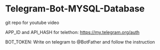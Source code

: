 # Telegram-Bot-MYSQL-Database

git repo for youtube video

APP_ID and API_HASH for telethon: https://my.telegram.org/auth

BOT_TOKEN: Write on telegram to @BotFather and follow the instruction
